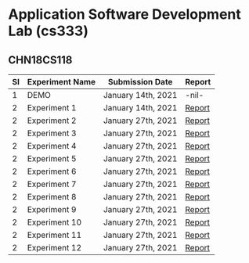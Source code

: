 # Application Software Development Lab (cs333)

## CHN18CS118

| SI  | Experiment Name | Submission Date    | Report                                                                             |
| --- | --------------- | ------------------ | ---------------------------------------------------------------------------------- |
| 1   | DEMO            | January 14th, 2021 | -nil-                                                                              |
| 2   | Experiment 1    | January 14th, 2021 | [Report](https://github.com/ceccs18c59/cs333/blob/main/Experiment%201/report.pdf)  |
| 2   | Experiment 2    | January 27th, 2021 | [Report](https://github.com/ceccs18c59/cs333/blob/main/Experiment%202/report.pdf)  |
| 2   | Experiment 3    | January 27th, 2021 | [Report](https://github.com/ceccs18c59/cs333/blob/main/Experiment%203/report.pdf)  |
| 2   | Experiment 4    | January 27th, 2021 | [Report](https://github.com/ceccs18c59/cs333/blob/main/Experiment%204/report.pdf)  |
| 2   | Experiment 5    | January 27th, 2021 | [Report](https://github.com/ceccs18c59/cs333/blob/main/Experiment%205/report.pdf)  |
| 2   | Experiment 6    | January 27th, 2021 | [Report](https://github.com/ceccs18c59/cs333/blob/main/Experiment%206/report.pdf)  |
| 2   | Experiment 7    | January 27th, 2021 | [Report](https://github.com/ceccs18c59/cs333/blob/main/Experiment%207/report.pdf)  |
| 2   | Experiment 8    | January 27th, 2021 | [Report](https://github.com/ceccs18c59/cs333/blob/main/Experiment%208/report.pdf)  |
| 2   | Experiment 9    | January 27th, 2021 | [Report](https://github.com/ceccs18c59/cs333/blob/main/Experiment%209/report.pdf)  |
| 2   | Experiment 10   | January 27th, 2021 | [Report](https://github.com/ceccs18c59/cs333/blob/main/Experiment%2010/report.pdf) |
| 2   | Experiment 11   | January 27th, 2021 | [Report](https://github.com/ceccs18c59/cs333/blob/main/Experiment%2011/report.pdf) |
| 2   | Experiment 12   | January 27th, 2021 | [Report](https://github.com/ceccs18c59/cs333/blob/main/Experiment%2012/report.pdf) |
